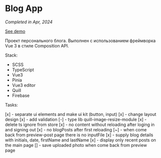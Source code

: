 # Blog App

_Completed in Apr, 2024_

[See demo]()

Проект персонального блога. Выполнен с использованием фреймворка Vue 3 в стиле Composition API.

Stack:

- SCSS
- TypeScript
- Vue3
- Pinia
- Vue3 editor
- Quill
- Firebase

Tasks:

[x] - separate ui elements and make ui kit (button, input)
[x] - change layout design
[x] - add validation
[-] - type lib quill-image-resize-module
[x] - delete ts ignore from store
[x] - no content without reloading after loging in and signing out
[x] - no blogPosts after first reloading
[~] - when come back from preview-post page there is no inputFile
[x] - supply blog details with initials, date, firstName and lastName
[x] - display only recent posts on the main page
[] - save uploaded photo when come back from preview page
